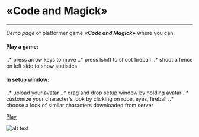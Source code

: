 # «Code and Magick»
***
*Demo page* of platformer game _**«Code and Magick»**_ where you can:
#### Play a game:
..* press arrow keys to move
..* press lshift to shoot fireball
..* shoot a fence on left side to show statistics
#### In setup window:
..* upload your avatar
..* drag and drop setup window by holding avatar
..* customize your character's look by clicking on robe, eyes, fireball
..* choose a look of similar characters downloaded from server

[Play](https://maryan-serpneviy.github.io/Code-and-magick/)

![alt text](https://github.com/Maryan-Serpneviy/Code-and-Magick/favicon.ico "Logo Title Text 1")
